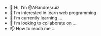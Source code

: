 - 👋 Hi, I’m @ARandresruiz
- 👀 I’m interested in learn web programming
- 🌱 I’m currently learning ...
- 💞️ I’m looking to collaborate on ...
- 📫 How to reach me ...

<!---
ARandresruiz/ARandresruiz is a ✨ special ✨ repository because its `README.md` (this file) appears on your GitHub profile.
You can click the Preview link to take a look at your changes.
--->
